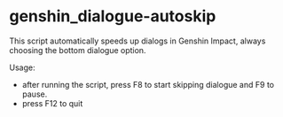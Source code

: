 # genshin_dialogue-autoskip

This script automatically speeds up dialogs in Genshin Impact, always choosing the bottom dialogue option.

Usage:
- after running the script, press F8 to start skipping dialogue and F9 to pause.
- press F12 to quit
